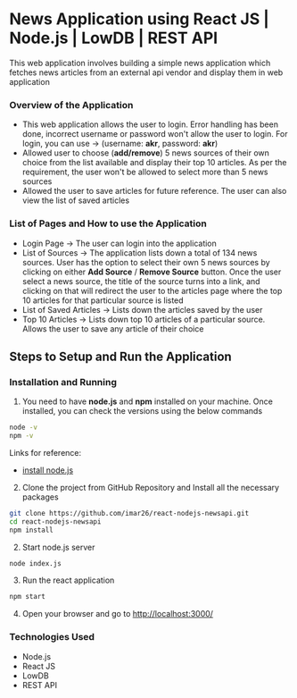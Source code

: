 # News Application using React JS | Node.js | LowDB | REST API

This web application involves building a simple news application which fetches news articles from an external api vendor and display them in web application

### Overview of the Application
* This web application allows the user to login. Error handling has been done, incorrect username or password won't allow the user to login. For login, you can use -> (username: **akr**, password: **akr**)
* Allowed user to choose (**add/remove**) 5 news sources of their own choice from the list available and display their top 10 articles. As per the requirement, the user won't be allowed to select more than 5 news sources
* Allowed the user to save articles for future reference. The user can also view the list of saved articles

<blockquote class="imgur-embed-pub" lang="en" data-id="a/rTNWz"><a href="//imgur.com/rTNWz"></a></blockquote><script async src="//s.imgur.com/min/embed.js" charset="utf-8"></script>

### List of Pages and How to use the Application
* Login Page -> The user can login into the application
* List of Sources -> The application lists down a total of 134 news sources. User has the option to select their own 5 news sources by clicking on either **Add Source** / **Remove Source** button. Once the user select a news source, the title of the source turns into a link, and clicking on that will redirect the user to the articles page where the top 10 articles for that particular source is listed
* List of Saved Articles -> Lists down the articles saved by the user
* Top 10 Articles -> Lists down top 10 articles of a particular source. Allows the user to save any article of their choice

## Steps to Setup and Run the Application

### Installation and Running
1. You need to have **node.js** and **npm** installed on your machine. Once installed, you can check the versions using the below commands

```sh
node -v
npm -v
```
Links for reference:
* [install node.js](https://nodejs.org/en/download/)

2. Clone the project from GitHub Repository and Install all the necessary packages

```sh
git clone https://github.com/imar26/react-nodejs-newsapi.git
cd react-nodejs-newsapi
npm install
```

2. Start node.js server

```sh
node index.js
```

3. Run the react application

```sh
npm start
```

4. Open your browser and go to [http://localhost:3000/](http://localhost:3000/)

### Technologies Used
* Node.js
* React JS
* LowDB
* REST API
